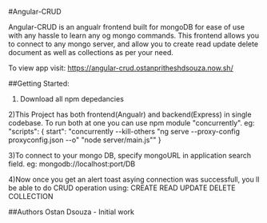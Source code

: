#Angular-CRUD

Angular-CRUD is an angualr frontend built for mongoDB for ease of use with any hassle to learn any og mongo commands. This frontend allows you to connect to any mongo server, and allow you to create read update delete document as well as collections as per your need.

To view app visit:
https://angular-crud.ostanpritheshdsouza.now.sh/

##Getting Started:

1) Download all npm depedancies

2)This Project has both frontend(Angualr) and backend(Express) in single codebase. To run both at one you can use npm module "concurrently".
eg:  "scripts": {
        start": "concurrently --kill-others \"ng serve --proxy-config proxyconfig.json --o\" \"node server/main.js\""
      }

3)To connect to your mongo DB, specify mongoURL in application search field. 
 eg: mongodb://localhost:port/DB
 
4)Now once you get an alert toast asying connection was successfull, you ll be able to do  CRUD operation using: CREATE READ UPDATE DELETE COLLECTION

##Authors
Ostan Dsouza - Initial work
